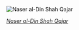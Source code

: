 
![Naser al-Din Shah Qajar](https://upload.wikimedia.org/wikipedia/commons/thumb/6/62/Naser_al-Din_Shah_Qajar%2C_close_up%2C_with_slight_smile_by_Nadar.jpg/525px-Naser_al-Din_Shah_Qajar%2C_close_up%2C_with_slight_smile_by_Nadar.jpg)

*[Naser al-Din Shah Qajar](https://wikipedia.org/wiki/File:Naser_al-Din_Shah_Qajar,_close_up,_with_slight_smile_by_Nadar.jpg)*

